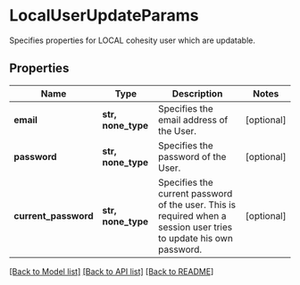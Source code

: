 # LocalUserUpdateParams

Specifies properties for LOCAL cohesity user which are updatable.

## Properties
Name | Type | Description | Notes
------------ | ------------- | ------------- | -------------
**email** | **str, none_type** | Specifies the email address of the User. | [optional] 
**password** | **str, none_type** | Specifies the password of the User. | [optional] 
**current_password** | **str, none_type** | Specifies the current password of the user. This is required when a session user tries to update his own password. | [optional] 

[[Back to Model list]](../README.md#documentation-for-models) [[Back to API list]](../README.md#documentation-for-api-endpoints) [[Back to README]](../README.md)


